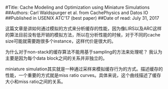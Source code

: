#Title: Cache Modeling and Optimization using Miniature Simulations
##Authors: Carl Waldspurger et al. from CachePhysics and Datos IO
##Published in USENIX ATC'17 (best paper)
##Date of read: July 31, 2017

这篇文章是讲如何通过模拟的方式来分析缓存的性能，因为像LIRS以及ARC这样的算法目前没有低开销的模拟方法，所以在分析性能的时候，对于不同的cache size可能就需要跑很多个instance，这样代价是很大的。　

为什么对于non-stack的缓存算法不能用基于sampling的方法来处理呢？
我认为主要是因为每个data block之间的关系并非独立的。

miniature simulation其实就是一种通过采样来模拟缓存行为的方式。描述缓存的性能，一个重要的方式就是miss ratio curves。具体来说，这个曲线描述了缓存大小和miss ratio之间的关系。

